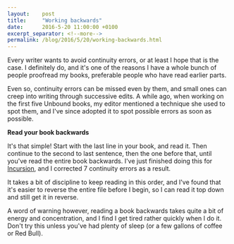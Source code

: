 ```yaml
---
layout:    post
title:     "Working backwards"
date:      2016-5-20 11:00:00 +0100
excerpt_separator: <!--more-->
permalink: /blog/2016/5/20/working-backwards.html
---
```


Every writer wants to avoid continuity errors, or at least I hope that is the case. I definitely do, and it's one of the reasons I have a whole bunch of people proofread my books, preferable people who have read earlier parts.

Even so, continuity errors can be missed even by them, and small ones can creep into writing through successive edits. A while ago, when working on the first five Unbound books, my editor mentioned a technique she used to spot them, and I've since adopted it to spot possible errors as soon as possible.

<!--more-->
**Read your book backwards**

It's that simple! Start with the last line in your book, and read it. Then continue to the second to last sentence, then the one before that, until you've read the entire book backwards. I've just finished doing this for [Incursion](/2016/3/24/incursion-and-the-road-ahead.html), and I corrected 7 continuity errors as a result.

It takes a bit of discipline to keep reading in this order, and I've found that it's easier to reverse the entire file before I begin, so I can read it top down and still get it in reverse.

A word of warning however, reading a book backwards takes quite a bit of energy and concentration, and I find I get tired rather quickly when I do it. Don't try this unless you've had plenty of sleep (or a few gallons of coffee or Red Bull).